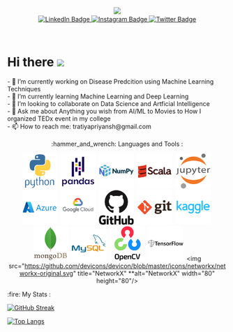 <div id="header" align="center">
  <img src="https://media.giphy.com/media/PjJ1cLHqLEveXysGDB/giphy-downsized-large.gif" width="300"/>
  <br>
  <div id="badges">
  <a href="https://www.linkedin.com/in/priyansh-tratiya/">
    <img src="https://img.shields.io/badge/LinkedIn-blue?style=for-the-badge&logo=linkedin&logoColor=white" alt="LinkedIn Badge"/>
  </a>
  <a href="https://www.instagram.com/priyansh.tratiya/">
    <img src="https://img.shields.io/badge/Instagram-white?style=for-the-badge&logo=instagram" alt="Instagram Badge"/>
  </a>
  <a href="https://twitter.com/TratiyaPriyansh">
    <img src="https://img.shields.io/badge/Twitter-blue?style=for-the-badge&logo=twitter&logoColor=white" alt="Twitter Badge"/>
  </a>
  </div>
  <img src="https://komarev.com/ghpvc/?username=PriyanshTratiya&style=flat-square&color=blue" alt=""/>
  
</div>
<br>
<div>
<h1>
  Hi there
  <img src="https://media.giphy.com/media/hvRJCLFzcasrR4ia7z/giphy.gif" width="30px"/>
  </h1>
  - 🔭 I’m currently working on Disease Predcition using Machine Learning Techniques <br>
- 🌱 I’m currently learning Machine Learning and Deep Learning <br>
- 👯 I’m looking to collaborate on Data Science and Artficial Intelligence <br>
- 💬 Ask me about Anything you wish from AI/ML to Movies to How I organized TEDx event in my college <br>
- 📫 How to reach me: tratiyapriyansh@gmail.com <br>
</div>
<br>

<div align = "center">
  :hammer_and_wrench: Languages and Tools :
  
  <img src="https://github.com/devicons/devicon/blob/master/icons/python/python-original-wordmark.svg" title="Python" alt="Python" width="80" height="80"/>&nbsp;
  <img src="https://github.com/devicons/devicon/blob/master/icons/pandas/pandas-original-wordmark.svg" title="Pandas" alt="Pandas" width="80" height="80"/>&nbsp;
  <img src="https://github.com/devicons/devicon/blob/master/icons/numpy/numpy-original-wordmark.svg" title="Numpy" alt="Numpy" width="80" height="80"/>&nbsp;
  <img src="https://github.com/devicons/devicon/blob/master/icons/scala/scala-original-wordmark.svg" title="Scala" alt="Scala" width="80" height="80"/>&nbsp;
  <img src="https://github.com/devicons/devicon/blob/master/icons/jupyter/jupyter-original-wordmark.svg" title="Jupyter" alt="Jupyter" width="80" height="80"/>&nbsp;
  <img src="https://github.com/devicons/devicon/blob/master/icons/azure/azure-original-wordmark.svg" title="Azure" alt="Azure" width="80" height="80"/>&nbsp;
  <img src="https://github.com/devicons/devicon/blob/master/icons/googlecloud/googlecloud-original-wordmark.svg"  title="Google Cloud" alt="Google Cloud" width="80" height="80"/>&nbsp;
  <img src="https://github.com/devicons/devicon/blob/master/icons/github/github-original-wordmark.svg" title="Github" alt="Github" width="80" height="80"/>&nbsp;
  <img src="https://github.com/devicons/devicon/blob/master/icons/git/git-original-wordmark.svg" title="Git" alt="Git" width="80" height="80"/>&nbsp;
  <img src="https://github.com/devicons/devicon/blob/master/icons/kaggle/kaggle-original-wordmark.svg" title="Kaggle" alt="kaggle" width="80" height="80"/>&nbsp;
  <img src="https://github.com/devicons/devicon/blob/master/icons/mongodb/mongodb-original-wordmark.svg" title="MongoDB"  alt="Gatsby" width="80" height="80"/>&nbsp;
  <img src="https://github.com/devicons/devicon/blob/master/icons/mysql/mysql-original-wordmark.svg" title="MySQL"  alt="MySQL" width="80" height="80"/>&nbsp;
  <img src="https://github.com/devicons/devicon/blob/master/icons/opencv/opencv-original-wordmark.svg" title="OpenCV" alt="OpenCV" width="80" height="80"/>&nbsp;
  <img src="https://github.com/devicons/devicon/blob/master/icons/tensorflow/tensorflow-line-wordmark.svg" title="TensorFlow" alt="TensorFlow" width="80" height="80"/>&nbsp;
  <img src="https://github.com/devicons/devicon/blob/master/icons/networkx/networkx-original.svg" title="NetworkX" **alt="NetworkX" width="80" height="80"/>
</div>

<div>
:fire: My Stats :

[![GitHub Streak](http://github-readme-streak-stats.herokuapp.com?user=PriyanshTratiya&theme=dark&background=000000)](https://git.io/streak-stats)

[![Top Langs](https://github-readme-stats.vercel.app/api/top-langs/?username=PriyanshTratiya&layout=compact&theme=vision-friendly-dark)](https://github.com/anuraghazra/github-readme-stats)
</div>


<!--
**PriyanshTratiya/PriyanshTratiya** is a ✨ _special_ ✨ repository because its `README.md` (this file) appears on your GitHub profile.

Here are some ideas to get you started:

- 🔭 I’m currently working on ...
- 🌱 I’m currently learning ...
- 👯 I’m looking to collaborate on ...
- 🤔 I’m looking for help with ...
- 💬 Ask me about ...
- 📫 How to reach me: ...
- 😄 Pronouns: ...
- ⚡ Fun fact: ...
-->
